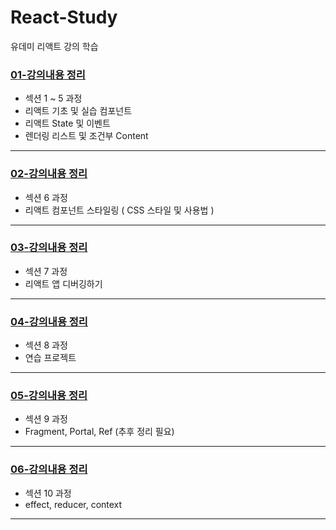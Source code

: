 # React-Study
유데미 리액트 강의 학습

### [01-강의내용 정리](/01-starting-setup/README.md)
- 섹션 1 ~ 5 과정
- 리액트 기초 및 실습 컴포넌트
- 리액트 State 및 이벤트
- 렌더링 리스트 및 조건부 Content

---

### [02-강의내용 정리](/01-starting-project%202/README.md)
- 섹션 6 과정
- 리액트 컴포넌트 스타일링 ( CSS 스타일 및 사용법 )

---

### [03-강의내용 정리](/section_7_debug/README.md)
- 섹션 7 과정
- 리액트 앱 디버깅하기

---

### [04-강의내용 정리](/section_8_prac_pjt/README.md)
- 섹션 8 과정
- 연습 프로젝트

---

### [05-강의내용 정리](/section_9_Fragments_Portlas_Refs/README.md)
- 섹션 9 과정
- Fragment, Portal, Ref (추후 정리 필요)

---

### [06-강의내용 정리](/section_10_effect_reducer_context/README.md)
- 섹션 10 과정
- effect, reducer, context

---

